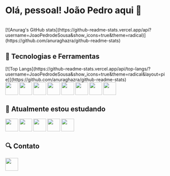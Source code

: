 # Olá, pessoal! João Pedro aqui 👋


<br>
[![Anurag's GitHub stats](https://github-readme-stats.vercel.app/api?username=JoaoPedrodeSousa&show_icons=true&theme=radical)](https://github.com/anuraghazra/github-readme-stats)


## 🚀 Tecnologias e Ferramentas
<div>
    [![Top Langs](https://github-readme-stats.vercel.app/api/top-langs/?username=JoaoPedrodeSousa&show_icons=true&theme=radical&layout=pie)](https://github.com/anuraghazra/github-readme-stats)<br>
    <img src="https://cdn.jsdelivr.net/gh/devicons/devicon/icons/java/java-plain.svg" width="40"/>
    <img src="https://cdn.jsdelivr.net/gh/devicons/devicon/icons/python/python-original.svg" width="40" />
    <img src="https://cdn.jsdelivr.net/gh/devicons/devicon/icons/javascript/javascript-original.svg" width="40"/>
    <img src="https://cdn.jsdelivr.net/gh/devicons/devicon/icons/html5/html5-original.svg" width="40"/>
    <img src="https://cdn.jsdelivr.net/gh/devicons/devicon/icons/css3/css3-original.svg" width="40"/>
    <img src="https://cdn.jsdelivr.net/gh/devicons/devicon/icons/postgresql/postgresql-original.svg" width="40"/>
    <img src="https://cdn.jsdelivr.net/gh/devicons/devicon/icons/git/git-original.svg" width="40"/>
    <img src="https://cdn.jsdelivr.net/gh/devicons/devicon/icons/github/github-original.svg" width="40"/>
</div>

## 📖 Atualmente estou estudando
<div>
    <img src="https://cdn.jsdelivr.net/gh/devicons/devicon/icons/spring/spring-original.svg" width="40" />
    <img src="https://cdn.jsdelivr.net/gh/devicons/devicon/icons/mongodb/mongodb-original.svg" width="40"/>
    <img src="https://cdn.jsdelivr.net/gh/devicons/devicon/icons/typescript/typescript-plain.svg" width="40"/>
    <img src="https://cdn.jsdelivr.net/gh/devicons/devicon/icons/angularjs/angularjs-plain.svg" width="40"/>
    <img src="https://cdn.jsdelivr.net/gh/devicons/devicon/icons/docker/docker-original-wordmark.svg" width="40"/>
</div>

## 🔍 Contato
<a href="https://www.linkedin.com/in/joaopedrodesousaleal/">
    <img src="https://cdn.jsdelivr.net/gh/devicons/devicon/icons/linkedin/linkedin-original.svg" width="40"/>
</a>
